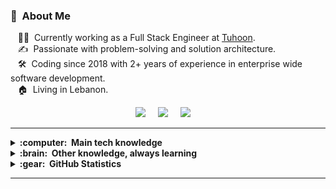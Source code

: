 ### :space_invader: &nbsp;About Me

&nbsp;&nbsp;&nbsp;:technologist: &nbsp;Currently working as a Full Stack Engineer at [Tuhoon](https://tuhoon.com/).\
&nbsp;&nbsp;&nbsp;:writing_hand: &nbsp;Passionate with problem-solving and solution architecture.\
&nbsp;&nbsp;&nbsp;:hammer_and_wrench: &nbsp;Coding since 2018 with 2+ years of experience in enterprise wide software development.\
&nbsp;&nbsp;&nbsp;:house: &nbsp;Living in Lebanon.

<p align="center">
  <a href="https://abbassjaber.github.io/portfolio"><img src="https://img.shields.io/badge/website-000000?style=for-the-badge&logo=About.me&logoColor=white" /></a>&nbsp;&nbsp;&nbsp;&nbsp;
  <a href="https://www.linkedin.com/in/abbass-jaber/"><img src="https://img.shields.io/badge/linkedin-%230077B5.svg?&style=for-the-badge&logo=linkedin&logoColor=white" /></a>&nbsp;&nbsp;&nbsp;&nbsp;
   <a href="mailto:abbassjaber.online@gmail.com"><img src="https://img.shields.io/badge/gmail-%23D14836.svg?&style=for-the-badge&logo=gmail&logoColor=white" /></a>&nbsp;&nbsp;&nbsp;&nbsp;

</p>

<hr/>

<details>
  <summary><b>:computer: &nbsp;Main tech knowledge</b></summary>
  <br/>
  
![HTML5](https://img.shields.io/badge/HTML5-E34F26.svg?&style=flat&logo=html5&logoColor=white)&nbsp;
![CSS3](https://img.shields.io/badge/CSS3-%231572B6.svg?&style=flat&logo=css3&logoColor=white)&nbsp;
![JavaScript](https://img.shields.io/badge/JAVASCRIPT-323330.svg?&style=flat&logo=javascript&logoColor=%23F7DF1E)&nbsp;
![TypeScript](https://img.shields.io/badge/TYPESCRIPT-%23007ACC.svg?&style=flat&logo=typescript&logoColor=white)&nbsp;
 ![Java](https://img.shields.io/badge/Java-ED8B00.svg?&style=flat&logo=javascript&logoColor=%23F7DF1E)&nbsp;\
![NodeJS](https://img.shields.io/badge/NODEJS-339933.svg?&style=flat&logo=node.js&logoColor=white)&nbsp;
![ExpressJS](https://img.shields.io/badge/Express.js-404D59?style=flat)&nbsp;
![ReactJS](https://img.shields.io/badge/React-20232A?style=flat&logo=react&logoColor=61DAFB)&nbsp;
  https://img.shields.io/badge/Spring-6DB33F?style=flat&logo=spring&logoColor=white&nbsp;
![GRAPHQL](https://img.shields.io/badge/GRAPHQL-E10098.svg?&style=flat&logo=graphql&logoColor=white)&nbsp;\
![MySQL](https://img.shields.io/badge/MARIADB-4479A1.svg?&style=flat&logo=mariadb&logoColor=white)\
![AWS](https://img.shields.io/badge/AMAZON%20AWS-232F3E.svg?&style=flat&logo=amazon-aws&logoColor=white)&nbsp;
![Redis](https://img.shields.io/badge/REDIS-DC382D.svg?&style=flat&logo=redis&logoColor=white)&nbsp;\
![Nginx](https://img.shields.io/badge/NGINX-269539.svg?&style=flat&logo=nginx&logoColor=white)&nbsp;
![REST API](https://img.shields.io/badge/REST-02569B.svg?&style=flat&logo=rest&logoColor=white)&nbsp;\
![Git](https://img.shields.io/badge/GIT-%23F05033.svg?&style=flat&logo=git&logoColor=white)&nbsp;
![GitHub](https://img.shields.io/badge/GITHUB-%23121011.svg?&style=flat&logo=github&logoColor=white)&nbsp;
![GitLab](https://img.shields.io/badge/GITLAB-%23181717.svg?&style=flat&logo=gitlab&logoColor=white)&nbsp;
![Bitbucket](https://img.shields.io/badge/Bitbucket-0747a6?style=flat&logo=bitbucket&logoColor=white)&nbsp;\
![Docker](https://img.shields.io/badge/DOCKER-2496ED.svg?&style=flat&logo=docker&logoColor=white)&nbsp;
![Kubernetes](https://img.shields.io/badge/KUBERNETES-326CE5.svg?&style=flat&logo=kubernetes&logoColor=white)&nbsp;\
![Clean Architecture](https://img.shields.io/badge/CLEAN%20ARCHITECTURE-6DB33F.svg?&style=flat&logoColor=white)&nbsp;
![MVC Architecture](https://img.shields.io/badge/MVC-888888.svg?&style=flat&logoColor=white)&nbsp;\
![LINUX](https://img.shields.io/badge/LINUX-FCC624?style=flat-square&logo=linux&logoColor=black)
![BASH](https://img.shields.io/badge/Shell_Script-121011?style=flat&logo=gnu-bash&logoColor=white)\
![SCRUM](https://img.shields.io/badge/SCRUM-6DB33F.svg?&style=flat&logo=ddd&logoColor=white)&nbsp;
![JIRA](https://img.shields.io/badge/Jira-0052CC?style=flat&logo=Jira&logoColor=white)&nbsp;
</details>

<details>
  <summary><b>:brain: &nbsp;Other knowledge, always learning</b></summary>
  <br/>
  
![PHP](https://img.shields.io/badge/PHP-777BB4?style=flat&logo=php&logoColor=white)&nbsp;
![Python](https://img.shields.io/badge/Python-14354C?style=flat&logo=python&logoColor=white)&nbsp;
![C](https://img.shields.io/badge/C-00599C?style=flat&logo=c&logoColor=white)&nbsp;
![Java](https://img.shields.io/badge/JAVA-007396.svg?&style=flat&logo=java&logoColor=white)&nbsp;\
![NestJS](https://img.shields.io/badge/NESTJS-E0234E.svg?&style=flat&logo=nestjs&logoColor=white)&nbsp;
![Laravel](https://img.shields.io/badge/Laravel-FF2D20?style=flat&logo=laravel&logoColor=white)&nbsp;\
![TDD](https://img.shields.io/badge/TEST%20DD-E34F26.svg?&style=flat&logo=tdd&logoColor=white)&nbsp;
![DDD](https://img.shields.io/badge/DOMAIN%20DD-02569B.svg?&style=flat&logo=ddd&logoColor=white)&nbsp;\
![Postgres](https://img.shields.io/badge/POSTGRES-%23316192.svg?&style=flat&logo=postgresql&logoColor=white)
![SQLite](https://img.shields.io/badge/SQLITE-003B57.svg?&style=flat&logo=sqlite&logoColor=white)
![MongoDB](https://img.shields.io/badge/MONGODB-47A248.svg?&style=flat&logo=mongodb&logoColor=white)&nbsp;\
![Blockchain](https://img.shields.io/badge/BLOCKCHAIN-121D33.svg?&style=flat&logo=blockchain-dot-com&logoColor=white)&nbsp;
![Cryptocurrencies](https://img.shields.io/badge/CRYPTOCURRENCY-00979D.svg?&style=flat&logo=cryptocurrency&logoColor=black)&nbsp;
![Bitcoin](https://img.shields.io/badge/BITCOIN-0769AD.svg?&style=flat&logo=bitcoin&logoColor=black)&nbsp;
![Ethereum](https://img.shields.io/badge/ETHEREUM-3C3C3D.svg?&style=flat&logo=ethereum&logoColor=white)&nbsp;

</details>

<details>
  <summary><b>:gear: &nbsp;GitHub Statistics</b></summary>
  <br/>
    <p align="center">
        <img height="137px" src="https://github-readme-streak-stats.herokuapp.com/?user=abbassjaber&hide_border=true&theme=merko"/> 
    </p>
</details>

<hr/>
